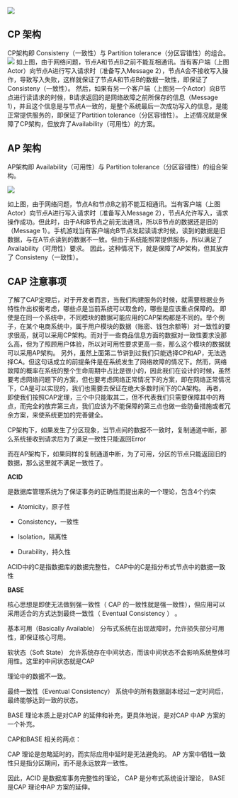 ![](https://img-blog.csdnimg.cn/img_convert/de1847339ed98b5081e2ef1bd1b5cd4b.png)

## **CP 架构**
CP架构即 Consisteny（一致性）与 Partition tolerance（分区容错性）的组合。
![](https://img-blog.csdnimg.cn/img_convert/d3e4971e142aaac388aa584b24b702a5.png)
如上图，由于网络问题，节点A和节点B之前不能互相通讯。当有客户端（上图Actor）向节点A进行写入请求时（准备写入Message 2），节点A会不接收写入操作，导致写入失败，这样就保证了节点A和节点B的数据一致性，即保证了Consisteny（一致性）。
然后，如果有另一个客户端（上图另一个Actor）向B节点进行读请求的时候，B请求返回的是网络故障之前所保存的信息（Message 1），并且这个信息是与节点A一致的，是整个系统最后一次成功写入的信息，是能正常提供服务的，即保证了Partition tolerance（分区容错性）。
上述情况就是保障了CP架构，但放弃了Availability（可用性）的方案。

## **AP 架构**
AP架构即 Availability（可用性）与 Partition tolerance（分区容错性）的组合架构。

![](https://img-blog.csdnimg.cn/img_convert/140a3dba638507db149b7c0980b328dd.png)

如上图，由于网络问题，节点A和节点B之前不能互相通讯。当有客户端（上图Actor）向节点A进行写入请求时（准备写入Message 2），节点A允许写入，请求操作成功。但此时，由于A和B节点之前无法通讯，所以B节点的数据还是旧的（Message 1）。手机游戏当有客户端向B节点发起读请求时候，读到的数据是旧数据，与在A节点读到的数据不一致。但由于系统能照常提供服务，所以满足了Availability（可用性）要求。
因此，这种情况下，就是保障了AP架构，但其放弃了 Consisteny（一致性）。

## **CAP 注意事项**

了解了CAP定理后，对于开发者而言，当我们构建服务的时候，就需要根据业务特性作出权衡考虑，哪些点是当前系统可以取舍的，哪些是应该重点保障的。
即使是在同一个系统中，不同模块的数据可能应用的CAP架构都是不同的。举个例子，在某个电商系统中，属于用户模块的数据（账密、钱包余额等）对一致性的要求很高，就可以采用CP架构。而对于一些商品信息方面的数据对一致性要求没那么高，但为了照顾用户体验，所以对可用性要求更高一些，那么这个模块的数据就可以采用AP架构。
另外，虽然上面第二节讲到过我们只能选择CP和AP，无法选择CA。但这句话成立的前提条件是在系统发生了网络故障的情况下。然而，网络故障的概率在系统的整个生命周期中占比是很小的，因此我们在设计的时候，虽然要考虑网络问题下的方案，但也要考虑网络正常情况下的方案，即在网络正常情况下，CA是可以实现的，我们也需要去保证在绝大多数时间下的CA架构。
再者，即使我们按照CAP定理，三个中只能取其二，但不代表我们只需要保障其中的两点，而完全的放弃第三点，我们应该为不能保障的第三点也做一些防备措施或者冗余方案，来使系统更加的完善健全。



CP架构下，如果发生了分区现象，当节点间的数据不一致时，复制通道中断，那么系统接收到请求后为了满足一致性只能返回Error

而在AP架构下，如果同样的复制通道中断，为了可用，分区的节点只能返回旧的数据，那么这里就不满足一致性了。


**ACID**

是数据库管理系统为了保证事务的正确性而提出来的一个理论，包含4个约束

- Atomicity，原子性

- Consistency，一致性

- Isolation，隔离性

- Durability，持久性

ACID中的C是指数据库的数据完整性， CAP中的C是指分布式节点中的数据一致性




**BASE**

核心思想是即使无法做到强一致性（ CAP 的一致性就是强一致性），但应用可以采用适合的方式达到最终一致性（ Eventual Consistency ） 。

基本可用（Basically Available）
分布式系统在出现故障时，允许损失部分可用性，即保证核心可用。

软状态（Soft State）
允许系统存在中间状态，而该中间状态不会影响系统整体可用性。这里的中间状态就是CAP

理论中的数据不一致。

最终一致性（Eventual Consistency）
系统中的所有数据副本经过一定时间后，最终能够达到一致的状态。



BASE 理论本质上是对CAP 的延伸和补充，更具体地说，是对CAP 中AP 方案的一个补充。

CAP和BASE 相关的两点：

CAP 理论是忽略延时的，而实际应用中延时是无法避免的。
AP 方案中牺牲一致性只是指分区期间，而不是永远放弃一致性。


因此，ACID 是数据库事务完整性的理论， CAP 是分布式系统设计理论， BASE是CAP 理论中AP 方案的延伸。
